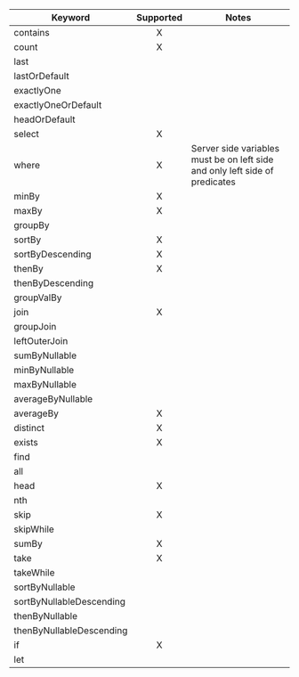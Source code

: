 | Keyword            | Supported  |  Notes
| --------------------- |:-:|---------------------------------------|
|contains                |X |                                                       | 
count                    |X |                                                       | 
last                     |  |                                                       | 
lastOrDefault            |  |                                                       | 
exactlyOne               |  |                                                       | 
exactlyOneOrDefault      |  |                                                       | 
headOrDefault            |  |                                                       | 
select                   |X |                                                       | 
where                    |X | Server side variables must be on left side and only left side of predicates  | 
minBy                    |X |                                                       | 
maxBy                    |X |                                                       | 
groupBy                  |  |                                                       | 
sortBy                   |X |                                                       | 
sortByDescending	       |X |                                                       | 
thenBy	                 |X |                                                       |     
thenByDescending	       |  |                                                       |   
groupValBy	             |  |                                                       | 
join                     |X |                                                       | 
groupJoin                |  |                                                       | 
leftOuterJoin            |  |                                                       | 
sumByNullable            |  |                                                       | 
minByNullable            |  |                                                       | 
maxByNullable            |  |                                                       | 
averageByNullable        |  |                                                       | 
averageBy                |X |                                                       | 
distinct                 |X |                                                       | 
exists                   |X |                                                       | 
find                     |  |                                                       | 
all	                     |  |                                                       | 
head                     |X |                                                       | 
nth                      |  |                                                       | 
skip                     |X |                                                       | 
skipWhile                |  |                                                       | 
sumBy                    |X |                                                       | 
take                     |X |                                                       | 
takeWhile                |  |                                                       | 
sortByNullable           |  |                                                       | 
sortByNullableDescending |  |                                                       | 
thenByNullable           |  |                                                       | 
thenByNullableDescending |  |                                                       |
if                       |X |                                                       |
let                      |  |                                                       |
